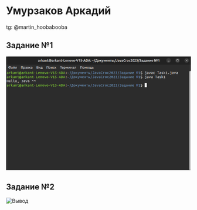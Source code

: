 # Умурзаков Аркадий
tg: @martin_hoobabooba
## Задание №1
![Вывод](https://github.com/umuruzak/JavaCroc2023/blob/main/%D0%97%D0%B0%D0%B4%D0%B0%D0%BD%D0%B8%D0%B5%20%E2%84%961/%D0%92%D1%8B%D0%B2%D0%BE%D0%B4.png)
## Задание №2
![Вывод]()
